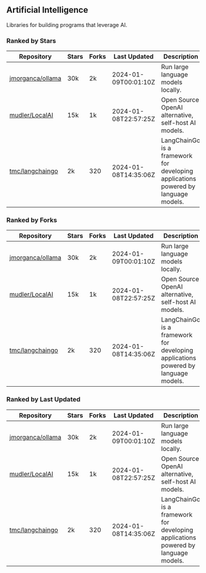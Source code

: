 ## Artificial Intelligence

Libraries for building programs that leverage AI.

### Ranked by Stars

| Repository | Stars | Forks | Last Updated | Description | 
|------------|-------|-------|--------------|-------------|
| [jmorganca/ollama](https://github.com/jmorganca/ollama) | 30k | 2k | 2024-01-09T00:01:10Z |  Run large language models locally. |
| [mudler/LocalAI](https://github.com/mudler/LocalAI) | 15k | 1k | 2024-01-08T22:57:25Z |  Open Source OpenAI alternative, self-host AI models. |
| [tmc/langchaingo](https://github.com/tmc/langchaingo) | 2k | 320 | 2024-01-08T14:35:06Z |  LangChainGo is a framework for developing applications powered by language models. |

### Ranked by Forks

| Repository | Stars | Forks | Last Updated | Description | 
|------------|-------|-------|--------------|-------------|
| [jmorganca/ollama](https://github.com/jmorganca/ollama) | 30k | 2k | 2024-01-09T00:01:10Z |  Run large language models locally. |
| [mudler/LocalAI](https://github.com/mudler/LocalAI) | 15k | 1k | 2024-01-08T22:57:25Z |  Open Source OpenAI alternative, self-host AI models. |
| [tmc/langchaingo](https://github.com/tmc/langchaingo) | 2k | 320 | 2024-01-08T14:35:06Z |  LangChainGo is a framework for developing applications powered by language models. |

### Ranked by Last Updated

| Repository | Stars | Forks | Last Updated | Description | 
|------------|-------|-------|--------------|-------------|
| [jmorganca/ollama](https://github.com/jmorganca/ollama) | 30k | 2k | 2024-01-09T00:01:10Z |  Run large language models locally. |
| [mudler/LocalAI](https://github.com/mudler/LocalAI) | 15k | 1k | 2024-01-08T22:57:25Z |  Open Source OpenAI alternative, self-host AI models. |
| [tmc/langchaingo](https://github.com/tmc/langchaingo) | 2k | 320 | 2024-01-08T14:35:06Z |  LangChainGo is a framework for developing applications powered by language models. |

